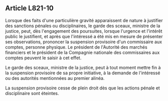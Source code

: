 Article L821-10
----
Lorsque des faits d'une particulière gravité apparaissent de nature à justifier
des sanctions pénales ou disciplinaires, le garde des sceaux, ministre de la
justice, peut, dès l'engagement des poursuites, lorsque l'urgence et l'intérêt
public le justifient, et après que l'intéressé a été mis en mesure de présenter
ses observations, prononcer la suspension provisoire d'un commissaire aux
comptes, personne physique. Le président de l'Autorité des marchés financiers et
le président de la Compagnie nationale des commissaires aux comptes peuvent le
saisir à cet effet.

Le garde des sceaux, ministre de la justice, peut à tout moment mettre fin à la
suspension provisoire de sa propre initiative, à la demande de l'intéressé ou
des autorités mentionnées au premier alinéa.

La suspension provisoire cesse de plein droit dès que les actions pénale et
disciplinaire sont éteintes.
